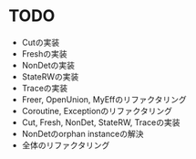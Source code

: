 TODO
====

* Cutの実装
* Freshの実装
* NonDetの実装
* StateRWの実装
* Traceの実装
* Freer, OpenUnion, MyEffのリファクタリング
* Coroutine, Exceptionのリファクタリング
* Cut, Fresh, NonDet, StateRW, Traceの実装
* NonDetのorphan instanceの解決
* 全体のリファクタリング
